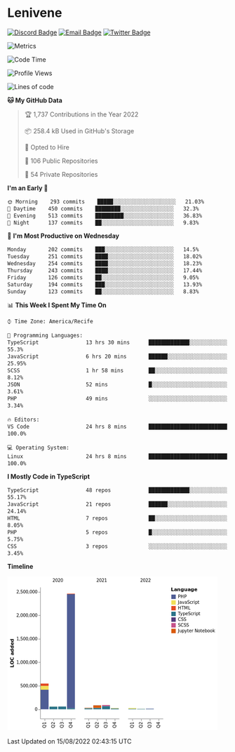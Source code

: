 # Lenivene

[![Discord Badge](https://img.shields.io/badge/-Lenivene%230715-black?style=flat-square&logo=Discord&logoColor=white)](http://discord.com/)
[![Email Badge](https://img.shields.io/badge/-lenivene@msn.com-black?style=flat-square&logo=Gmail&logoColor=white&link=mailto:lenivene@msn.com)](mailto:lenivene@msn.com)
[![Twitter Badge](https://img.shields.io/badge/-@enevinel-black?style=flat-square&logo=twitter&logoColor=white&link=https://twitter.com/enevinel)](https://twitter.com/enevinel)

<!-- https://github-readme-stats.vercel.app/api?username=lenivene&show_icons=true -->

<img src="https://metrics.lecoq.io/lenivene?template=classic&config.timezone=America%2FRecife" alt="Metrics" />

<!--START_SECTION:waka-->
![Code Time](http://img.shields.io/badge/Code%20Time-0%20secs-blue)

![Profile Views](http://img.shields.io/badge/Profile%20Views-0-blue)

![Lines of code](https://img.shields.io/badge/From%20Hello%20World%20I%27ve%20Written-3%20Million%20lines%20of%20code-blue)

**🐱 My GitHub Data** 

> 🏆 1,737 Contributions in the Year 2022
 > 
> 📦 258.4 kB Used in GitHub's Storage 
 > 
> 💼 Opted to Hire
 > 
> 📜 106 Public Repositories 
 > 
> 🔑 54 Private Repositories  
 > 
**I'm an Early 🐤** 

```text
🌞 Morning    293 commits    █████░░░░░░░░░░░░░░░░░░░░   21.03% 
🌆 Daytime    450 commits    ████████░░░░░░░░░░░░░░░░░   32.3% 
🌃 Evening    513 commits    █████████░░░░░░░░░░░░░░░░   36.83% 
🌙 Night      137 commits    ██░░░░░░░░░░░░░░░░░░░░░░░   9.83%

```
📅 **I'm Most Productive on Wednesday** 

```text
Monday       202 commits    ███░░░░░░░░░░░░░░░░░░░░░░   14.5% 
Tuesday      251 commits    ████░░░░░░░░░░░░░░░░░░░░░   18.02% 
Wednesday    254 commits    ████░░░░░░░░░░░░░░░░░░░░░   18.23% 
Thursday     243 commits    ████░░░░░░░░░░░░░░░░░░░░░   17.44% 
Friday       126 commits    ██░░░░░░░░░░░░░░░░░░░░░░░   9.05% 
Saturday     194 commits    ███░░░░░░░░░░░░░░░░░░░░░░   13.93% 
Sunday       123 commits    ██░░░░░░░░░░░░░░░░░░░░░░░   8.83%

```


📊 **This Week I Spent My Time On** 

```text
⌚︎ Time Zone: America/Recife

💬 Programming Languages: 
TypeScript               13 hrs 30 mins      █████████████░░░░░░░░░░░░   55.3% 
JavaScript               6 hrs 20 mins       ██████░░░░░░░░░░░░░░░░░░░   25.95% 
SCSS                     1 hr 58 mins        ██░░░░░░░░░░░░░░░░░░░░░░░   8.12% 
JSON                     52 mins             █░░░░░░░░░░░░░░░░░░░░░░░░   3.61% 
PHP                      49 mins             ░░░░░░░░░░░░░░░░░░░░░░░░░   3.34%

🔥 Editors: 
VS Code                  24 hrs 8 mins       █████████████████████████   100.0%

💻 Operating System: 
Linux                    24 hrs 8 mins       █████████████████████████   100.0%

```

**I Mostly Code in TypeScript** 

```text
TypeScript               48 repos            █████████████░░░░░░░░░░░░   55.17% 
JavaScript               21 repos            ██████░░░░░░░░░░░░░░░░░░░   24.14% 
HTML                     7 repos             ██░░░░░░░░░░░░░░░░░░░░░░░   8.05% 
PHP                      5 repos             █░░░░░░░░░░░░░░░░░░░░░░░░   5.75% 
CSS                      3 repos             ░░░░░░░░░░░░░░░░░░░░░░░░░   3.45%

```


**Timeline**

![Chart not found](https://raw.githubusercontent.com/lenivene/lenivene/master/charts/bar_graph.png) 


 Last Updated on 15/08/2022 02:43:15 UTC
<!--END_SECTION:waka-->